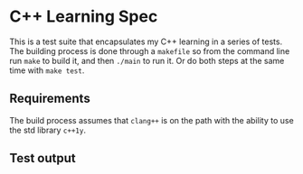 # C++ Learning Spec

This is a test suite that encapsulates my C++ learning in a series of tests. The building process is done through a `makefile` so from the command line run `make` to build it, and then `./main` to run it. Or do both steps at the same time with `make test`.

## Requirements

The build process assumes that `clang++` is on the path with the ability to use the std library `c++1y`.

## Test output
